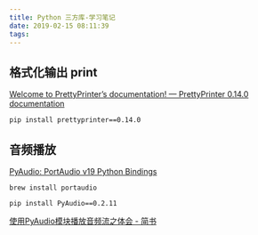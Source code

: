 ```yaml
---
title: Python 三方库-学习笔记
date: 2019-02-15 08:11:39
tags:
---
```




## 格式化输出 print

[Welcome to PrettyPrinter’s documentation! — PrettyPrinter 0.14.0 documentation](https://prettyprinter.readthedocs.io/en/latest/)

```shell
pip install prettyprinter==0.14.0
```



## 音频播放

[PyAudio: PortAudio v19 Python Bindings](http://people.csail.mit.edu/hubert/pyaudio/)

```shell
brew install portaudio
```

```shell
pip install PyAudio==0.2.11
```

[使用PyAudio模块播放音频流之体会 - 简书](https://www.jianshu.com/p/ba82e90ce706)